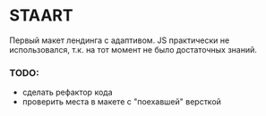 # STAART
Первый макет лендинга с адаптивом. JS практически не использовался, т.к. на тот момент не было достаточных знаний.

<h3>TODO:</h3>
<ul>
  <li>сделать рефактор кода</li>
  <li>проверить места в макете с "поехавшей" версткой</li>
</ul>
